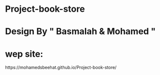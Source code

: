 # Project-book-store
<h1> Design By " Basmalah & Mohamed " </h1>
<h1>wep site:</h1> https://mohamedsbeehat.github.io/Project-book-store/
